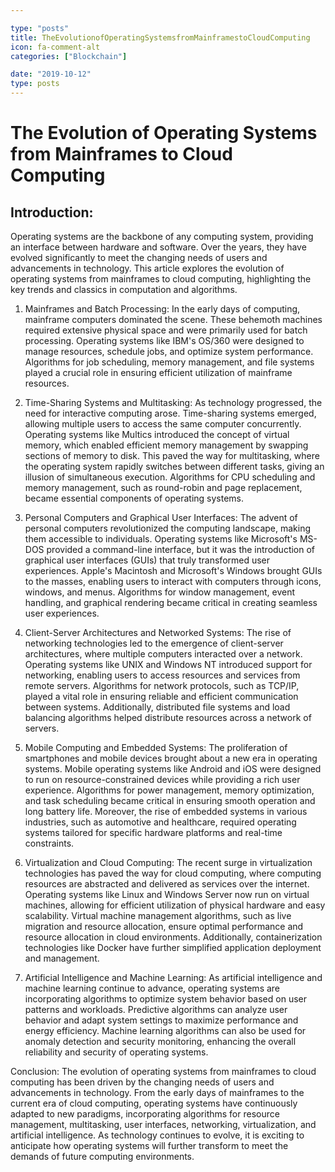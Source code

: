 ```yaml
---

type: "posts"
title: TheEvolutionofOperatingSystemsfromMainframestoCloudComputing
icon: fa-comment-alt
categories: ["Blockchain"]

date: "2019-10-12"
type: posts
---
```





# The Evolution of Operating Systems from Mainframes to Cloud Computing

## Introduction:
Operating systems are the backbone of any computing system, providing an interface between hardware and software. Over the years, they have evolved significantly to meet the changing needs of users and advancements in technology. This article explores the evolution of operating systems from mainframes to cloud computing, highlighting the key trends and classics in computation and algorithms.

1. Mainframes and Batch Processing:
In the early days of computing, mainframe computers dominated the scene. These behemoth machines required extensive physical space and were primarily used for batch processing. Operating systems like IBM's OS/360 were designed to manage resources, schedule jobs, and optimize system performance. Algorithms for job scheduling, memory management, and file systems played a crucial role in ensuring efficient utilization of mainframe resources.

2. Time-Sharing Systems and Multitasking:
As technology progressed, the need for interactive computing arose. Time-sharing systems emerged, allowing multiple users to access the same computer concurrently. Operating systems like Multics introduced the concept of virtual memory, which enabled efficient memory management by swapping sections of memory to disk. This paved the way for multitasking, where the operating system rapidly switches between different tasks, giving an illusion of simultaneous execution. Algorithms for CPU scheduling and memory management, such as round-robin and page replacement, became essential components of operating systems.

3. Personal Computers and Graphical User Interfaces:
The advent of personal computers revolutionized the computing landscape, making them accessible to individuals. Operating systems like Microsoft's MS-DOS provided a command-line interface, but it was the introduction of graphical user interfaces (GUIs) that truly transformed user experiences. Apple's Macintosh and Microsoft's Windows brought GUIs to the masses, enabling users to interact with computers through icons, windows, and menus. Algorithms for window management, event handling, and graphical rendering became critical in creating seamless user experiences.

4. Client-Server Architectures and Networked Systems:
The rise of networking technologies led to the emergence of client-server architectures, where multiple computers interacted over a network. Operating systems like UNIX and Windows NT introduced support for networking, enabling users to access resources and services from remote servers. Algorithms for network protocols, such as TCP/IP, played a vital role in ensuring reliable and efficient communication between systems. Additionally, distributed file systems and load balancing algorithms helped distribute resources across a network of servers.

5. Mobile Computing and Embedded Systems:
The proliferation of smartphones and mobile devices brought about a new era in operating systems. Mobile operating systems like Android and iOS were designed to run on resource-constrained devices while providing a rich user experience. Algorithms for power management, memory optimization, and task scheduling became critical in ensuring smooth operation and long battery life. Moreover, the rise of embedded systems in various industries, such as automotive and healthcare, required operating systems tailored for specific hardware platforms and real-time constraints.

6. Virtualization and Cloud Computing:
The recent surge in virtualization technologies has paved the way for cloud computing, where computing resources are abstracted and delivered as services over the internet. Operating systems like Linux and Windows Server now run on virtual machines, allowing for efficient utilization of physical hardware and easy scalability. Virtual machine management algorithms, such as live migration and resource allocation, ensure optimal performance and resource allocation in cloud environments. Additionally, containerization technologies like Docker have further simplified application deployment and management.

7. Artificial Intelligence and Machine Learning:
As artificial intelligence and machine learning continue to advance, operating systems are incorporating algorithms to optimize system behavior based on user patterns and workloads. Predictive algorithms can analyze user behavior and adapt system settings to maximize performance and energy efficiency. Machine learning algorithms can also be used for anomaly detection and security monitoring, enhancing the overall reliability and security of operating systems.

Conclusion:
The evolution of operating systems from mainframes to cloud computing has been driven by the changing needs of users and advancements in technology. From the early days of mainframes to the current era of cloud computing, operating systems have continuously adapted to new paradigms, incorporating algorithms for resource management, multitasking, user interfaces, networking, virtualization, and artificial intelligence. As technology continues to evolve, it is exciting to anticipate how operating systems will further transform to meet the demands of future computing environments.